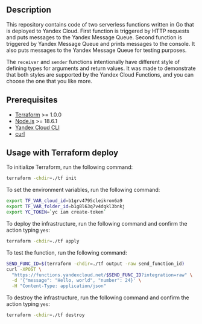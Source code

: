 ## Description

This repository contains code of two serverless functions written in Go that is deployed to Yandex Cloud.
First function is triggered by HTTP requests and puts messages to the Yandex Message Queue.
Second function is triggered by Yandex Message Queue and prints messages to the console. It also
puts messages to the Yandex Message Queue for testing purposes.

The `receiver` and `sender` functions intentionally have different style of defining types for arguments and return
values.
It was made to demonstrate that both styles are supported by the Yandex Cloud Functions, and you can choose the one that
you like more.

## Prerequisites

* [Terraform](https://www.terraform.io/downloads.html) >= 1.0.0
* [Node.js](https://nodejs.org/en/download/) >= 18.6.1
* [Yandex Cloud CLI](https://cloud.yandex.ru/docs/cli/quickstart)
* [curl](https://curl.se/download.html)

## Usage with Terraform deploy

To initialize Terraform, run the following command:

```bash
terraform -chdir=./tf init
```

To set the environment variables, run the following command:

```bash
export TF_VAR_cloud_id=b1grv4795cleikron6a9
export TF_VAR_folder_id=b1g8l63q7v4dqkl3bnkj
export YC_TOKEN=`yc iam create-token`
```

To deploy the infrastructure, run the following command and confirm the action typing `yes`:

```bash
terraform -chdir=./tf apply
```

To test the function, run the following command:

```bash
SEND_FUNC_ID=$(terraform -chdir=./tf output -raw send_function_id)
curl -XPOST \
  "https://functions.yandexcloud.net/$SEND_FUNC_ID?integration=raw" \
  -d '{"message": "Hello, world", "number": 24}' \
  -H "Content-Type: application/json"
```

To destroy the infrastructure, run the following command and confirm the action typing `yes`:

```bash
terraform -chdir=./tf destroy
```